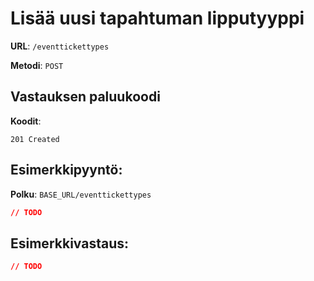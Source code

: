 # Lisää uusi tapahtuman lipputyyppi

**URL**: `/eventtickettypes`

**Metodi**: `POST`

## Vastauksen paluukoodi

**Koodit**:

`201 Created`

## Esimerkkipyyntö:

**Polku**: `BASE_URL/eventtickettypes`

```json
// TODO
```

## Esimerkkivastaus:

```json
// TODO
```

